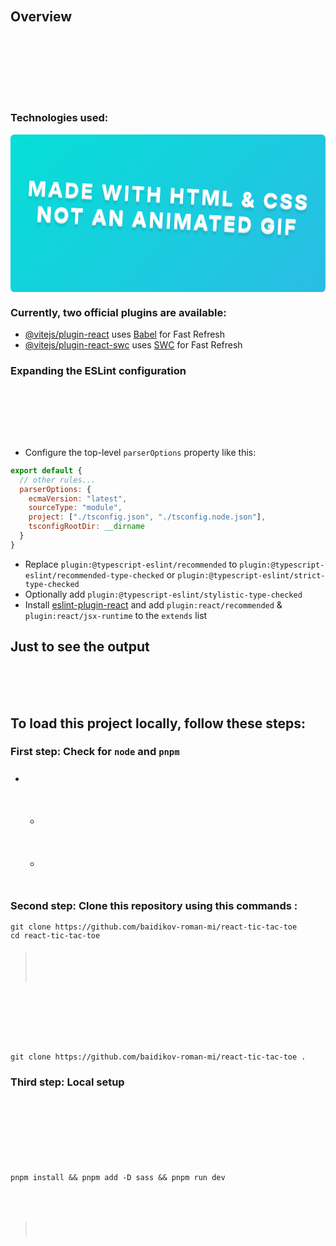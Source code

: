 [![Typing SVG](https://readme-typing-svg.herokuapp.com?font=Fira+Code&size=42&pause=1000&center=true&vCenter=true&random=false&width=735&height=70&lines=Tic+Tac+Toe)](https://git.io/typing-svg)

## Overview

This project serves as a tic tac toe game using Vite for faster development, TypeScript for type checking, SCSS for styling, and React for building user interfaces.

### Technologies used:

<svg fill="none" viewBox="0 0 800 400" width="800" height="400" xmlns="http://www.w3.org/2000/svg">
 <foreignObject width="100%" height="100%">
  <div xmlns="http://www.w3.org/1999/xhtml">
   <style>
    @keyframes rotate {
     0% {
      transform: rotate(3deg);
     }
     100% {
      transform: rotate(-3deg);
     }
    }

    @keyframes gradientBackground {
     0% {
      background-position: 0% 50%;
     }
     50% {
      background-position: 100% 50%;
     }
     100% {
      background-position: 0% 50%;
     }
    }

    @keyframes fadeIn {
     0% {
      opacity: 0;
     }
     66% {
      opacity: 0;
     }
     100% {
      opacity: 1;
     }
    }

    .container {
     font-family:
      system-ui,
      -apple-system,
      'Segoe UI',
      Roboto,
      Helvetica,
      Arial,
      sans-serif,
      'Apple Color Emoji',
      'Segoe UI Emoji';
     display: flex;
     flex-direction: column;
     align-items: center;
     justify-content: center;
     margin: 0;
     width: 100%;
     height: 400px;
     background: linear-gradient(-45deg, #fc5c7d, #6a82fb, #05dfd7);
     background-size: 600% 400%;
     animation: gradientBackground 10s ease infinite;
     border-radius: 10px;
     color: white;
     text-align: center;
    }

    h1 {
     font-size: 50px;
     line-height: 1.3;
     letter-spacing: 5px;
     text-transform: uppercase;
     text-shadow:
      0 1px 0 #efefef,
      0 2px 0 #efefef,
      0 3px 0 #efefef,
      0 4px 0 #efefef,
      0 12px 5px rgba(0, 0, 0, 0.1);
     animation: rotate ease-in-out 1s infinite alternate;
    }

    p {
     font-size: 20px;
     text-shadow: 0 1px 0 #efefef;
     animation: 5s ease 0s normal forwards 1 fadeIn;
    }

   </style>
   <div class="container">
    <h1>Made with HTML &amp; CSS<br/>not an animated GIF</h1>
    <p>Click to see the source</p>
   </div>
  </div>
 </foreignObject>
</svg>

### Currently, two official plugins are available:

- [@vitejs/plugin-react](https://github.com/vitejs/vite-plugin-react/blob/main/packages/plugin-react/README.md) uses [Babel](https://babeljs.io/) for Fast Refresh
- [@vitejs/plugin-react-swc](https://github.com/vitejs/vite-plugin-react-swc) uses [SWC](https://swc.rs/) for Fast Refresh

### Expanding the ESLint configuration

If you are developing a production application, we recommend updating the configuration to enable type aware lint rules:

- Configure the top-level `parserOptions` property like this:

```js
export default {
  // other rules...
  parserOptions: {
    ecmaVersion: "latest",
    sourceType: "module",
    project: ["./tsconfig.json", "./tsconfig.node.json"],
    tsconfigRootDir: __dirname
  }
}
```

- Replace `plugin:@typescript-eslint/recommended` to `plugin:@typescript-eslint/recommended-type-checked` or `plugin:@typescript-eslint/strict-type-checked`
- Optionally add `plugin:@typescript-eslint/stylistic-type-checked`
- Install [eslint-plugin-react](https://github.com/jsx-eslint/eslint-plugin-react) and add `plugin:react/recommended` & `plugin:react/jsx-runtime` to the `extends` list

## Just to see the output

Here you will be able to see the result without any local setup.

## To load this project locally, follow these steps:

### First step: Check for `node` and `pnpm`

- To check it, run the following commands in your bash terminal: `node -v`, `pnpm -v`

  - If you don't have `node` on your device, install it [here](https://nodejs.org/en)

  - If you don't have `pnpm`, run this command in your terminal: `npm install -D pnpm`

### Second step: Clone this repository using this commands :

```
git clone https://github.com/baidikov-roman-mi/react-tic-tac-toe
cd react-tic-tac-toe
```

> The cd command is necessary only if your current folder is not empty.

Otherwise, just add "." in the end of `git clone`, and the project will be cloned iside of the folder you are in:

```
git clone https://github.com/baidikov-roman-mi/react-tic-tac-toe .
```

### Third step: Local setup

You have to install dependencies, add sass and finally start the development server by running dev command. You can do so with the following command:

```
pnpm install && pnpm add -D sass && pnpm run dev
```

You'll get a message inside the bash terminal:

> **Server running at http://localhost:5173/**

This means that you have successfully set up the project and you are free for local coding.
